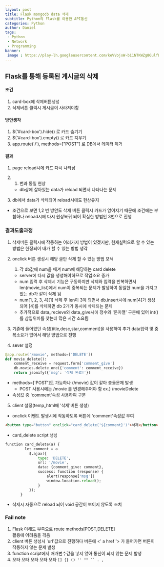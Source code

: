 ```yaml
---
layout: post
title: Flask mongodb data 삭제
subtitle: Python의 Flask를 이용한 API통신
categories: Python
author: Daniel
tags: 
 - Python
 - Network
 - Programming
banner: 
 image : https://play-lh.googleusercontent.com/keVVojxW-b11NTKWZg8GulfLlhqBpATvqGFViblYsI0fxW_8a0sIPgyRlB94Gu1AQMY
---
```


## Flask를 통해 등록된 게시글의 삭제

#### 조건

1.  card-box에 삭제버튼생성
2.  삭제버튼 클릭시 게시글이 사라져야함

#### 방안생각

1.  $('#card-box').hide() 로 카드 숨기기
2.  $('#card-box').empty() 로 카드 지우기
3.  app.route('/'), methods=["POST"] 로 DB에서 데이터 제거

#### 결과

1.  page reload시에 카드 다시 나타남
2.  1.  번과 동일 현상
    
    -   db상에 살아있는 data가 reload 되면서 나타나는 문제
3.  db에서 data가 삭제되어 reload시에도 현상유지

-   조건으로 보면 1,2 번 방안도 삭제 버튼 클릭시 카드가 없어지기 때문에 조건에는 부합하나 reload시에 다시 원상복귀 되어 확실한 방법인 3번으로 진행

### 결과도출과정

1.  삭제버튼 클릭시에 작동하는 여러가지 방법이 있겠지만, 현재실력으로 할 수 있는 방법은 한정되어 내가 할 수 있는 방법 생각
    
2.  onclick 버튼 생성시 해당 글만 삭제 할 수 있는 방법 모색  
    1) 각 db값에 num을 매겨 num에 해당하는 card delete  
    - server에 다시 값을 생성해야하므로 작업소요 증가  
    - num 입력 후 삭제시 기능은 구동하지만 삭제와 입력을 반복하면서 len(movie_list)에서 num이 중복되는 문제가 발생하여 동일한 num을 가지고 있는 db가 같이 삭제 됨  
    - num[1, 2, 3, 4][1] 삭제 후 len이 3이 되면서 db.insert시에 num[4]가 생성되어 [4]를 삭제하면 db 2개가 동시에 삭제되는 문제  
    - 추가적으로 data_recieve와 data_give시에 정수와 '문자열' 구분에 있어 int()를 삼입위치를 찾는데 많은 시간 소요됨  
    
3.  기존에 들어있던 속성[title,desc,star,comment]을 사용하여 추가 data입력 및 중복소요가 없어서 해당 방법으로 진행
    
4.  sever 설정
    

```python
@app.route('/movie', methods=['DELETE'])
def movie_delete():
    comment_receive = request.form['comment_give']
    db.movies.delete_one({'comment': comment_receive})
    return jsonify({'msg': '삭제 완료!'})
```

-   methods=['POST']도 가능하나 (/movie) 값이 같아 충돌문제 발생  
    - POST 사용시에는 /movie 를 변경해주어야 함 ex.) /movieDelete
-   속성값 중 'comment'속성 사용하여 구분

5.  client 설정(temp_html에 '삭제'버튼 생성)

-   onclick 이벤트 발생시에 작동하도록 버튼에 'comment'속성값 부여

```html
<button type="button" onclick="card_delete('${comment}')">삭제</button>
```

-   card_delete script 생성

```python
function card_delete(a) {
         let comment = a
           $.ajax({
               type: 'DELETE',
               url: '/movie',
               data: {comment_give: comment},
               success: function (response) {
                   alert(response['msg'])
                   window.location.reload();
               }
           });
       }
```

-   삭제시 자동으로 reload 되어 void 공간이 보이지 않도록 조치

### Fail note

1.  Flask 이해도 부족으로 route methods[POST,DELETE]  
    활용에 어려움을 겪음
2.  client 버튼 생성시 'url'값으로 진행하다 버튼에 <' a href '> 가 들어가면 버튼이 작동하지 않는 문제 발생
3.  function script에서 매개변수값을 넣지 않아 통신이 되지 않는 문제 발생
4.  오타 오타 오타 오타 오타 `[] {} () '' "" `` . ,`